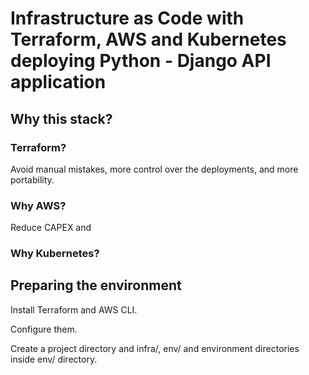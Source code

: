 # Infrastructure as Code with Terraform, AWS and Kubernetes deploying Python - Django API application

## Why this stack?

### Terraform?

Avoid manual mistakes, more control over the deployments, and more portability.

### Why AWS?

Reduce CAPEX and 

### Why Kubernetes?



## Preparing the environment

Install Terraform and AWS CLI.

Configure them.

Create a project directory and infra/, env/ and environment directories inside env/ directory.

